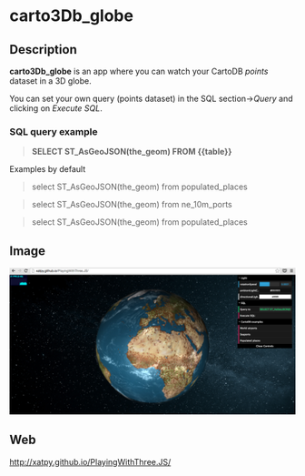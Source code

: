 # carto3Db_globe

## Description
**carto3Db_globe** is an app where you can watch your CartoDB *points* dataset in a 3D globe.

You can set your own query (points dataset) in the SQL section->*Query* and clicking on *Execute SQL*.

### SQL query example
> **SELECT ST_AsGeoJSON(the_geom) FROM {{table}}**

Examples by default
> select ST_AsGeoJSON(the_geom) from populated_places

> select ST_AsGeoJSON(the_geom) from ne_10m_ports

> select ST_AsGeoJSON(the_geom) from populated_places

## Image
![ScreenShot](assets/snap.png)

## Web
http://xatpy.github.io/PlayingWithThree.JS/
